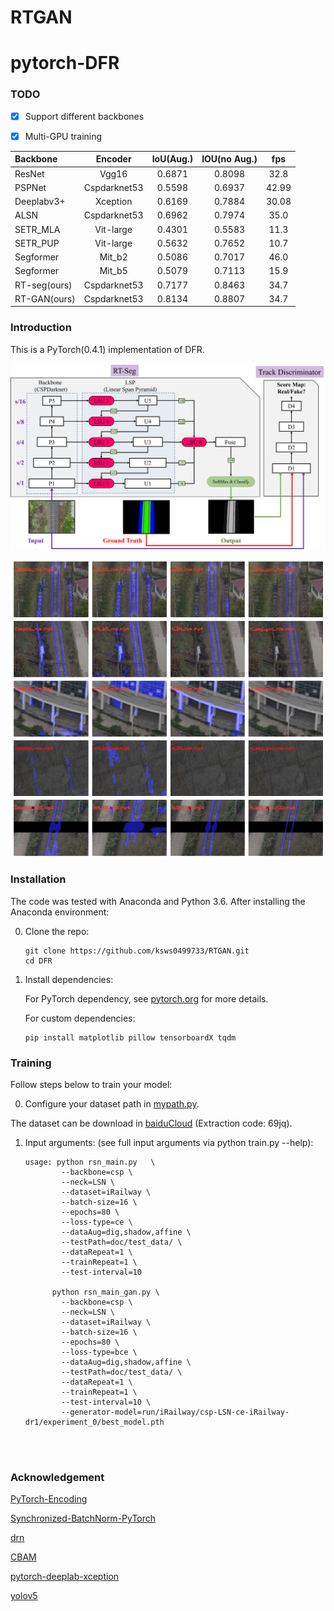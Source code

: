 # RTGAN

# pytorch-DFR


### TODO
- [x] Support different backbones
- [x] Multi-GPU training



| Backbone  | Encoder  |IoU(Aug.)  |IOU(no Aug.)| fps |
| :-------- | :------------: |:---------: |:--------------:|:--------------:|
| ResNet    | Vgg16          | 0.6871    |0.8098 | 32.8 |
| PSPNet | Cspdarknet53          | 0.5598    | 0.6937 | 42.99|
| Deeplabv3+       | Xception          | 0.6169    | 0.7884 | 30.08 |
| ALSN  | Cspdarknet53          | 0.6962   | 0.7974 | 35.0 |
| SETR_MLA  | Vit-large          | 0.4301    | 0.5583 | 11.3 |
| SETR_PUP  | Vit-large         | 0.5632    | 0.7652 | 10.7 |
| Segformer  | Mit_b2          | 0.5086    | 0.7017 | 46.0 |
| Segformer | Mit_b5         | 0.5079    | 0.7113 | 15.9 |
| RT-seg(ours) | Cspdarknet53         | 0.7177    | 0.8463 | 34.7 |
| RT-GAN(ours) | Cspdarknet53         | 0.8134    | 0.8807 | 34.7 |



### Introduction
This is a PyTorch(0.4.1) implementation of DFR. 

![Results](doc/fig_network3.png)

![Results](doc/fig_rst.png)


### Installation
The code was tested with Anaconda and Python 3.6. After installing the Anaconda environment:

0. Clone the repo:
    ```Shell
    git clone https://github.com/ksws0499733/RTGAN.git
    cd DFR
    ```

1. Install dependencies:

    For PyTorch dependency, see [pytorch.org](https://pytorch.org/) for more details.

    For custom dependencies:
    ```Shell
    pip install matplotlib pillow tensorboardX tqdm
    ```
### Training
Follow steps below to train your model:

0. Configure your dataset path in [mypath.py](https://github.com/ksws0499733/RTGAN/blob/master/mypath.py).

The dataset can be download in [baiduCloud](https://pan.baidu.com/s/1zTQU_rilu4I_klvCgxi70Q) (Extraction code: 69jq).

1. Input arguments: (see full input arguments via python train.py --help):
    ```Shell
    usage: python rsn_main.py   \
            --backbone=csp \
            --neck=LSN \
            --dataset=iRailway \
            --batch-size=16 \
            --epochs=80 \
            --loss-type=ce \
            --dataAug=dig,shadow,affine \
            --testPath=doc/test_data/ \
            --dataRepeat=1 \
            --trainRepeat=1 \
            --test-interval=10
          
          python rsn_main_gan.py \
            --backbone=csp \
            --neck=LSN \
            --dataset=iRailway \
            --batch-size=16 \
            --epochs=80 \
            --loss-type=bce \
            --dataAug=dig,shadow,affine \
            --testPath=doc/test_data/ \
            --dataRepeat=1 \
            --trainRepeat=1 \
            --test-interval=10 \
            --generator-model=run/iRailway/csp-LSN-ce-iRailway-dr1/experiment_0/best_model.pth 
    



### Acknowledgement
[PyTorch-Encoding](https://github.com/zhanghang1989/PyTorch-Encoding)

[Synchronized-BatchNorm-PyTorch](https://github.com/vacancy/Synchronized-BatchNorm-PyTorch)

[drn](https://github.com/fyu/drn)

[CBAM](https://github.com/elbuco1/CBAM)

[pytorch-deeplab-xception](https://github.com/jfzhang95/pytorch-deeplab-xception/)

[yolov5](https://github.com/ultralytics/yolov5)
